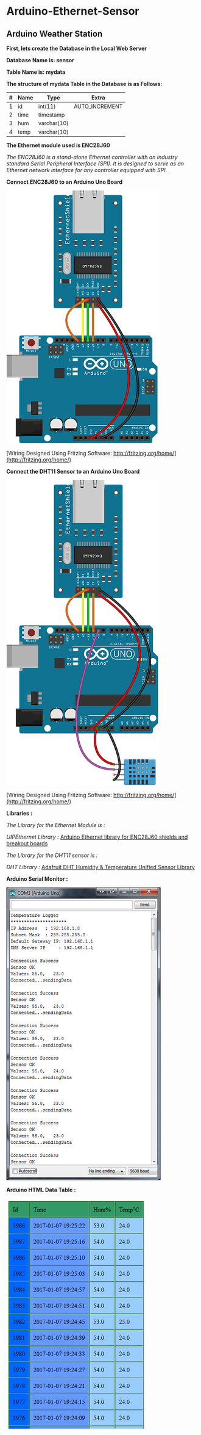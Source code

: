 # Arduino-Ethernet-Sensor

## Arduino Weather Station

**First, lets create the Database in the Local Web Server**

**Database Name is: sensor**

**Table Name is: mydata**

**The structure of mydata Table in the Database is as Follows:**

| # | Name    | Type          | Extra        |
|---|---------|---------------|--------------|
|1  |id       |int(11)        |AUTO_INCREMENT|
|2  |time     |timestamp      |              |
|3  |hum      |varchar(10)    |              |
|4  |temp     |varchar(10)    |              |


**The Ethernet module used is ENC28J60**

*The  ENC28J60  is  a  stand-alone  Ethernet  controller
with  an  industry  standard  Serial  Peripheral  Interface
(SPI).  It  is  designed  to  serve  as  an  Ethernet  network
interface for any controller equipped with SPI.*

**Connect ENC28J60 to an Arduino Uno Board**

![alt tag](screenshots/wiringEthernet.png "Sensor Wiring")

[Wiring Designed Using Fritzing Software: http://fritzing.org/home/](http://fritzing.org/home/)


**Connect the DHT11 Sensor to an Arduino Uno Board**

![alt tag](screenshots/wiringSensor.png "Sensor Wiring")

[Wiring Designed Using Fritzing Software: http://fritzing.org/home/](http://fritzing.org/home/)

**Libraries :**

*The Library for the Ethernet Module is :*

*UIPEthernet Library :* [Arduino Ethernet library for ENC28J60 shields and breakout boards](https://github.com/ntruchsess/arduino_uip/)

*The Library for the DHT11 sensor is :*

*DHT Library :* [Adafruit DHT Humidity & Temperature Unified Sensor Library](https://github.com/adafruit/DHT-sensor-library)

**Arduino Serial Monitor :**

![alt tag](screenshots/serial_Monitor.png "Sensor Monitor")

**Arduino HTML Data Table :**

![alt tag](screenshots/dataTable.png "Data Table")
